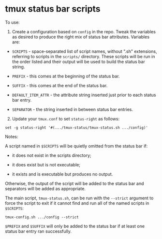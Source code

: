 
tmux status bar scripts
=======================

To use:

1) Create a configuration based on `config` in the repo.  Tweak the
   variables as desired to produce the right mix of status bar
   attributes.  Variables are:

  * `SCRIPTS` - space-separated list of script names, without ".sh"
     extensions, referring to scripts in the `scripts/` directory.
     These scripts will be run in the order listed and their output
     will be used to build the status bar string.

  * `PREFIX` - this comes at the beginning of the status bar.

  * `SUFFIX` - this comes at the end of the status bar.

  * `DEFAULT_ITEM_ATTR` - the attribute string inserted just prior to
     each status bar entry.

  * `SEPARATOR` - the string inserted in between status bar entries.

2) Update your `tmux.conf` to set `status-right` as follows:
```
set -g status-right '#(.../tmux-status/tmux-status.sh .../config)'
```

Notes:

A script named in `$SCRIPTS` will be quietly omitted from the status
bar if:

 * it does not exist in the scripts directory;

 * it does exist but is not executable;

 * it exists and is executable but produces no output.

Otherwise, the output of the script will be added to the status bar
and separators will be added as appropriate.

The main script, `tmux-status.sh`, can be run with the `--strict`
argument to force the script to exit if it cannot find and run all of
the named scripts in `$SCRIPTS`:

    tmux-config.sh .../config --strict

`$PREFIX` and `$SUFFIX` will only be added to the status bar if at
least one status bar entry ran successfully.
